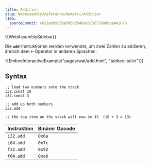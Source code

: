 ```yaml
---
title: Addition
slug: WebAssembly/Reference/Numeric/Addition
l10n:
  sourceCommit: c681ed89305afd56d54ba6671673680bea041670
---
```


{{WebAssemblySidebar}}

Die **`add`**-Instruktionen werden verwendet, um zwei Zahlen zu addieren, ähnlich dem **`+`**-Operator in anderen Sprachen.

{{EmbedInteractiveExample("pages/wat/add.html", "tabbed-taller")}}

## Syntax

```wasm
;; load two numbers onto the stack
i32.const 10
i32.const 3

;; add up both numbers
i32.add

;; the top item on the stack will now be 13  (10 + 3 = 13)
```

| Instruktion | Binärer Opcode |
| ----------- | -------------- |
| `i32.add`   | `0x6a`         |
| `i64.add`   | `0x7c`         |
| `f32.add`   | `0x92`         |
| `f64.add`   | `0xa0`         |
